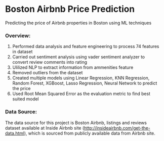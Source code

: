 # Boston Airbnb Price Prediction
Predicting the price of Airbnb properties in Boston using ML techniques

### Overview:
1.  Performed data analysis and feature engineering to process 74 features in dataset
2.  Carried out sentiment analysis using vader sentiment analyzer to convert review comments into rating
3.  Ulilized NLP to extract information from ammenities feature
4.  Removed outliers from the dataset
5.  Created multiple models using Linear Regression, KNN Regression, Random Forest, XGBoost, Lasso Regression, Neural Network to predict the price
6.  Used Root Mean Squared Error as the evaluation metric to find best suited model

### Data Source:
The data source for this project is Boston Airbnb, listings and reviews dataset available at Inside Airbnb site (http://insideairbnb.com/get-the-data.html), which is sourced from publicly available data from Airbnb site.
